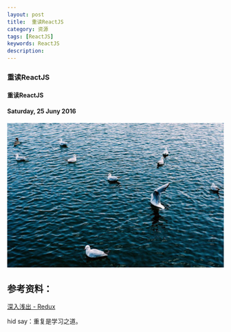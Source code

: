 ```yaml
---
layout: post
title:  重读ReactJS
category: 资源
tags: [ReactJS]
keywords: ReactJS
description:
---
```


### 重读ReactJS

#### 重读ReactJS

#### Saturday, 25 Juny 2016

![ChenBi](/../../assets/img/resource/2016/ChenBi_17.jpeg)

## 参考资料：

[深入浅出 - Redux](http://www.w3ctech.com/topic/1561)

hid say：重复是学习之道。
